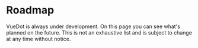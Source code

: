 # Roadmap

VueDot is always under development. On this page you can see what's planned on the future. This is not an exhaustive list and is subject to change at any time without notice.

<Timeline
  :items="[
    {
      status: 'next',
      date: 'Q2 2019',
      title: 'v1.7.0 Release',
      body: '100% __tests coverage__.'
    },
    {
      status: 'next',
      date: 'Q1 2019',
      title: 'v1.6.x Release',
      body: 'Add __FileUpload__ component.'
    },
    {
      status: 'pending',
      date: 'January 2019',
      title: 'v1.6.0 Release',
      body: 'Add __DataList__ component.'
    },
    {
      status: 'pending',
      date: 'January 2019',
      title: 'Documentation v2.0',
      body: '__Total refactoring of the documentation__ using a custom Vuepress theme.'
    },
    {
      status: 'done',
      date: 'November 2018',
      title: 'v1.5 Release',
      body: 'Add __themes__, __improve documentation__ and __reduce lib size__.'
    },
    {
      status: 'done',
      date: 'November 2018',
      title: 'v1.4 Release',
      body: 'Use __Vue plugin architecture__, improve documentation. Refactor __BirthDatepicker__, improve existing components, add __TypeScript typings__ and __release script__.'
    },
    {
      status: 'done',
      date: 'September 2018',
      title: 'v1.0 Release',
      body: 'First __major release__!'
    }
  ]"
/>
